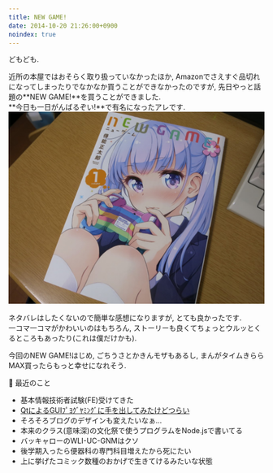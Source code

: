 ```yaml
---
title: NEW GAME!
date: 2014-10-20 21:26:00+0900
noindex: true
---
```


どもども.

近所の本屋ではおそらく取り扱っていなかったほか, Amazonでさえすぐ品切れになってしまったりでなかなか買うことができなかったのですが, 先日やっと話題の**NEW GAME!**を買うことができました.  
**今日も一日がんばるぞい!**で有名になったアレです.  
![new game!](./IMG_2549.JPG)

ネタバレはしたくないので簡単な感想になりますが, とても良かったです.  
一コマ一コマがかわいいのはもちろん, ストーリーも良くてちょっとウルッとくるところもあったり(これは僕だけかも).

今回のNEW GAME!はじめ, ごちうさとかきんモザもあるし, まんがタイムきららMAX買ったらもっと幸せになれそう.

🍥 最近のこと

* 基本情報技術者試験(FE)受けてきた
* [QtによるGUIﾌﾟﾖｸﾞﾔﾐﾝｸﾞに手を出してみたけどつらい](https://twitter.com/myon___/status/520149468444770304)
* そろそろブログのデザインも変えたいなぁ...
* 本来のクラス(意味深)の文化祭で使うプログラムをNode.jsで書いてる
* バッキャローのWLI-UC-GNMはクソ
* 後学期入ったら便器科の専門科目増えたから死にたい
* 上に挙げたコミック数種のおかげで生きてけるみたいな状態
